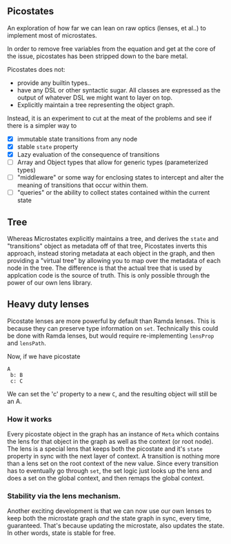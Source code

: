 ## Picostates

An exploration of how far we can lean on raw optics (lenses, et al..)
to implement most of microstates.

In order to remove free variables from the equation and get at the
core of the issue, picostates has been stripped down to the bare metal.

Picostates does not:

- provide any builtin types..
- have any DSL or other syntactic sugar. All classes are expressed as
  the output of whatever DSL we might want to layer on top.
- Explicitly maintain a tree representing the object graph.

Instead, it is an experiment to cut at the meat of the problems and
see if there is a simpler way to

- [x] immutable state transitions from any node
- [x] stable `state` property
- [x] Lazy evaluation of the consequence of transitions
- [ ] Array and Object types that allow for generic types (parameterized types)
- [ ] "middleware" or some way for enclosing states to intercept and alter the meaning of transitions that occur within them.
- [ ] "queries" or the ability to collect states contained within the current state

## Tree

Whereas Microstates explicitly maintains a tree, and derives the `state`
and "transitions" object as metadata off of that tree, Picostates inverts this
approach, instead storing metadata at each object in the graph, and
then providing a "virtual tree" by allowing you to map over the
metadata of each node in the tree. The difference is that the actual
tree that is used by applcation code is the source of truth. This is
only possible through the power of our own lens library.

## Heavy duty lenses

Picostate lenses are more powerful by default than Ramda lenses. This
is because they can preserve type information on `set`. Technically
this could be done with Ramda lenses, but would require
re-implementing `lensProp` and `lensPath`.

Now, if we have picostate

```
A
 b: B
 c: C
```

We can set the 'c' property to a new `C`, and the resulting object
will still be an A.

### How it works

Every picostate object in the graph has an instance of `Meta` which
contains the lens for that object in the graph as well as the context
(or root node). The lens is a special lens that keeps both the
picostate and it's `state` property in sync with the next layer of
context.
A transition is nothing more than a lens set on the
root context of the new value. Since every transition has to eventually go through `set`, the
set logic just looks up the lens and does a set on the global context,
and then remaps the global context.

### Stability via the lens mechanism.

Another exciting development is that we can now use our own lenses to
keep both the microstate graph _and_ the state graph in sync, every
time, guaranteed. That's because updating the microstate, also updates
the state. In other words, state is stable for free.
